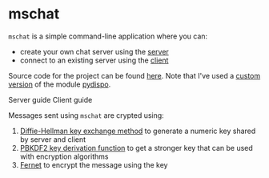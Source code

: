 # mschat
`mschat` is a simple command-line application where you can:
- create your own chat server using the [server](MSCHAT%20v.1.3.0/server)
- connect to an existing server using the [client](MSCHAT%20v.1.3.0/client.exe)

Source code for the project can be found [here](MSCHAT%20v.1.3.0/src). Note that I've used a [custom version](MSCHAT%20v.1.3.0/src/pydispo.py) of the module [pydispo](https://github.com/aakash30jan/pydispo).

Server guide
Client guide

Messages sent using `mschat` are crypted using:
1. [Diffie-Hellman key exchange method](https://en.wikipedia.org/wiki/Diffie%E2%80%93Hellman_key_exchange) to generate a numeric key shared by server and client
2. [PBKDF2 key derivation function](https://en.wikipedia.org/wiki/PBKDF2) to get a stronger key that can be used with encryption algorithms
3. [Fernet](https://cryptography.io/en/latest/fernet/) to encrypt the message using the key
